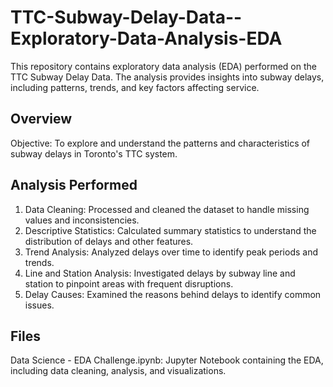 # TTC-Subway-Delay-Data--Exploratory-Data-Analysis-EDA

This repository contains exploratory data analysis (EDA) performed on the TTC Subway Delay Data. The analysis provides insights into subway delays, including patterns, trends, and key factors affecting service.

## Overview
Objective: To explore and understand the patterns and characteristics of subway delays in Toronto's TTC system.

## Analysis Performed
1. Data Cleaning: Processed and cleaned the dataset to handle missing values and inconsistencies.
2. Descriptive Statistics: Calculated summary statistics to understand the distribution of delays and other features.
3. Trend Analysis: Analyzed delays over time to identify peak periods and trends.
4. Line and Station Analysis: Investigated delays by subway line and station to pinpoint areas with frequent disruptions.
5. Delay Causes: Examined the reasons behind delays to identify common issues.

## Files
Data Science - EDA Challenge.ipynb: Jupyter Notebook containing the EDA, including data cleaning, analysis, and visualizations.
